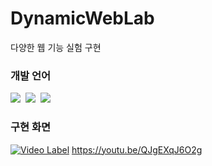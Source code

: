 # DynamicWebLab
다양한 웹 기능 실험 구현

### 개발 언어

<div>
<img src= "https://img.shields.io/badge/HTML-239120?style=for-the-badge&logo=html5&logoColor=white" />&nbsp
<img src= "https://img.shields.io/badge/CSS-239120?&style=for-the-badge&logo=css3&logoColor=white" />&nbsp
<img src= "https://img.shields.io/badge/JavaScript-F7DF1E?style=for-the-badge&logo=JavaScript&logoColor=white" />&nbsp
</div>

### 구현 화면

[![Video Label](http://img.youtube.com/vi/QJgEXqJ6O2g/0.jpg)](https://youtu.be/QJgEXqJ6O2g?t=0s)
https://youtu.be/QJgEXqJ6O2g



